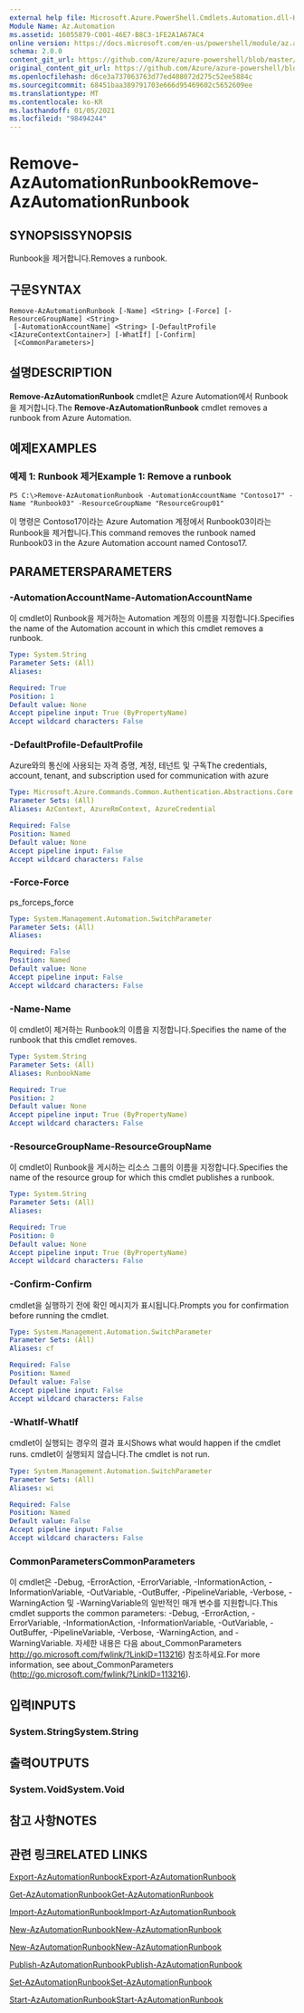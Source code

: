 ```yaml
---
external help file: Microsoft.Azure.PowerShell.Cmdlets.Automation.dll-Help.xml
Module Name: Az.Automation
ms.assetid: 16055879-C001-46E7-B8C3-1FE2A1A67AC4
online version: https://docs.microsoft.com/en-us/powershell/module/az.automation/remove-azautomationrunbook
schema: 2.0.0
content_git_url: https://github.com/Azure/azure-powershell/blob/master/src/Automation/Automation/help/Remove-AzAutomationRunbook.md
original_content_git_url: https://github.com/Azure/azure-powershell/blob/master/src/Automation/Automation/help/Remove-AzAutomationRunbook.md
ms.openlocfilehash: d6ce3a737063763d77ed408072d275c52ee5884c
ms.sourcegitcommit: 68451baa389791703e666d95469602c5652609ee
ms.translationtype: MT
ms.contentlocale: ko-KR
ms.lasthandoff: 01/05/2021
ms.locfileid: "98494244"
---
```

# <span data-ttu-id="99349-101">Remove-AzAutomationRunbook</span><span class="sxs-lookup"><span data-stu-id="99349-101">Remove-AzAutomationRunbook</span></span>

## <span data-ttu-id="99349-102">SYNOPSIS</span><span class="sxs-lookup"><span data-stu-id="99349-102">SYNOPSIS</span></span>
<span data-ttu-id="99349-103">Runbook을 제거합니다.</span><span class="sxs-lookup"><span data-stu-id="99349-103">Removes a runbook.</span></span>

## <span data-ttu-id="99349-104">구문</span><span class="sxs-lookup"><span data-stu-id="99349-104">SYNTAX</span></span>

```
Remove-AzAutomationRunbook [-Name] <String> [-Force] [-ResourceGroupName] <String>
 [-AutomationAccountName] <String> [-DefaultProfile <IAzureContextContainer>] [-WhatIf] [-Confirm]
 [<CommonParameters>]
```

## <span data-ttu-id="99349-105">설명</span><span class="sxs-lookup"><span data-stu-id="99349-105">DESCRIPTION</span></span>
<span data-ttu-id="99349-106">**Remove-AzAutomationRunbook** cmdlet은 Azure Automation에서 Runbook을 제거합니다.</span><span class="sxs-lookup"><span data-stu-id="99349-106">The **Remove-AzAutomationRunbook** cmdlet removes a runbook from Azure Automation.</span></span>

## <span data-ttu-id="99349-107">예제</span><span class="sxs-lookup"><span data-stu-id="99349-107">EXAMPLES</span></span>

### <span data-ttu-id="99349-108">예제 1: Runbook 제거</span><span class="sxs-lookup"><span data-stu-id="99349-108">Example 1: Remove a runbook</span></span>
```
PS C:\>Remove-AzAutomationRunbook -AutomationAccountName "Contoso17" -Name "Runbook03" -ResourceGroupName "ResourceGroup01"
```

<span data-ttu-id="99349-109">이 명령은 Contoso17이라는 Azure Automation 계정에서 Runbook03이라는 Runbook을 제거합니다.</span><span class="sxs-lookup"><span data-stu-id="99349-109">This command removes the runbook named Runbook03 in the Azure Automation account named Contoso17.</span></span>

## <span data-ttu-id="99349-110">PARAMETERS</span><span class="sxs-lookup"><span data-stu-id="99349-110">PARAMETERS</span></span>

### <span data-ttu-id="99349-111">-AutomationAccountName</span><span class="sxs-lookup"><span data-stu-id="99349-111">-AutomationAccountName</span></span>
<span data-ttu-id="99349-112">이 cmdlet이 Runbook을 제거하는 Automation 계정의 이름을 지정합니다.</span><span class="sxs-lookup"><span data-stu-id="99349-112">Specifies the name of the Automation account in which this cmdlet removes a runbook.</span></span>

```yaml
Type: System.String
Parameter Sets: (All)
Aliases:

Required: True
Position: 1
Default value: None
Accept pipeline input: True (ByPropertyName)
Accept wildcard characters: False
```

### <span data-ttu-id="99349-113">-DefaultProfile</span><span class="sxs-lookup"><span data-stu-id="99349-113">-DefaultProfile</span></span>
<span data-ttu-id="99349-114">Azure와의 통신에 사용되는 자격 증명, 계정, 테넌트 및 구독</span><span class="sxs-lookup"><span data-stu-id="99349-114">The credentials, account, tenant, and subscription used for communication with azure</span></span>

```yaml
Type: Microsoft.Azure.Commands.Common.Authentication.Abstractions.Core.IAzureContextContainer
Parameter Sets: (All)
Aliases: AzContext, AzureRmContext, AzureCredential

Required: False
Position: Named
Default value: None
Accept pipeline input: False
Accept wildcard characters: False
```

### <span data-ttu-id="99349-115">-Force</span><span class="sxs-lookup"><span data-stu-id="99349-115">-Force</span></span>
<span data-ttu-id="99349-116">ps_force</span><span class="sxs-lookup"><span data-stu-id="99349-116">ps_force</span></span>

```yaml
Type: System.Management.Automation.SwitchParameter
Parameter Sets: (All)
Aliases:

Required: False
Position: Named
Default value: None
Accept pipeline input: False
Accept wildcard characters: False
```

### <span data-ttu-id="99349-117">-Name</span><span class="sxs-lookup"><span data-stu-id="99349-117">-Name</span></span>
<span data-ttu-id="99349-118">이 cmdlet이 제거하는 Runbook의 이름을 지정합니다.</span><span class="sxs-lookup"><span data-stu-id="99349-118">Specifies the name of the runbook that this cmdlet removes.</span></span>

```yaml
Type: System.String
Parameter Sets: (All)
Aliases: RunbookName

Required: True
Position: 2
Default value: None
Accept pipeline input: True (ByPropertyName)
Accept wildcard characters: False
```

### <span data-ttu-id="99349-119">-ResourceGroupName</span><span class="sxs-lookup"><span data-stu-id="99349-119">-ResourceGroupName</span></span>
<span data-ttu-id="99349-120">이 cmdlet이 Runbook을 게시하는 리소스 그룹의 이름을 지정합니다.</span><span class="sxs-lookup"><span data-stu-id="99349-120">Specifies the name of the resource group for which this cmdlet publishes a runbook.</span></span>

```yaml
Type: System.String
Parameter Sets: (All)
Aliases:

Required: True
Position: 0
Default value: None
Accept pipeline input: True (ByPropertyName)
Accept wildcard characters: False
```

### <span data-ttu-id="99349-121">-Confirm</span><span class="sxs-lookup"><span data-stu-id="99349-121">-Confirm</span></span>
<span data-ttu-id="99349-122">cmdlet을 실행하기 전에 확인 메시지가 표시됩니다.</span><span class="sxs-lookup"><span data-stu-id="99349-122">Prompts you for confirmation before running the cmdlet.</span></span>

```yaml
Type: System.Management.Automation.SwitchParameter
Parameter Sets: (All)
Aliases: cf

Required: False
Position: Named
Default value: False
Accept pipeline input: False
Accept wildcard characters: False
```

### <span data-ttu-id="99349-123">-WhatIf</span><span class="sxs-lookup"><span data-stu-id="99349-123">-WhatIf</span></span>
<span data-ttu-id="99349-124">cmdlet이 실행되는 경우의 결과 표시</span><span class="sxs-lookup"><span data-stu-id="99349-124">Shows what would happen if the cmdlet runs.</span></span>
<span data-ttu-id="99349-125">cmdlet이 실행되지 않습니다.</span><span class="sxs-lookup"><span data-stu-id="99349-125">The cmdlet is not run.</span></span>

```yaml
Type: System.Management.Automation.SwitchParameter
Parameter Sets: (All)
Aliases: wi

Required: False
Position: Named
Default value: False
Accept pipeline input: False
Accept wildcard characters: False
```

### <span data-ttu-id="99349-126">CommonParameters</span><span class="sxs-lookup"><span data-stu-id="99349-126">CommonParameters</span></span>
<span data-ttu-id="99349-127">이 cmdlet은 -Debug, -ErrorAction, -ErrorVariable, -InformationAction, -InformationVariable, -OutVariable, -OutBuffer, -PipelineVariable, -Verbose, -WarningAction 및 -WarningVariable의 일반적인 매개 변수를 지원합니다.</span><span class="sxs-lookup"><span data-stu-id="99349-127">This cmdlet supports the common parameters: -Debug, -ErrorAction, -ErrorVariable, -InformationAction, -InformationVariable, -OutVariable, -OutBuffer, -PipelineVariable, -Verbose, -WarningAction, and -WarningVariable.</span></span> <span data-ttu-id="99349-128">자세한 내용은 다음 about_CommonParameters http://go.microsoft.com/fwlink/?LinkID=113216) 참조하세요.</span><span class="sxs-lookup"><span data-stu-id="99349-128">For more information, see about_CommonParameters (http://go.microsoft.com/fwlink/?LinkID=113216).</span></span>

## <span data-ttu-id="99349-129">입력</span><span class="sxs-lookup"><span data-stu-id="99349-129">INPUTS</span></span>

### <span data-ttu-id="99349-130">System.String</span><span class="sxs-lookup"><span data-stu-id="99349-130">System.String</span></span>

## <span data-ttu-id="99349-131">출력</span><span class="sxs-lookup"><span data-stu-id="99349-131">OUTPUTS</span></span>

### <span data-ttu-id="99349-132">System.Void</span><span class="sxs-lookup"><span data-stu-id="99349-132">System.Void</span></span>

## <span data-ttu-id="99349-133">참고 사항</span><span class="sxs-lookup"><span data-stu-id="99349-133">NOTES</span></span>

## <span data-ttu-id="99349-134">관련 링크</span><span class="sxs-lookup"><span data-stu-id="99349-134">RELATED LINKS</span></span>

[<span data-ttu-id="99349-135">Export-AzAutomationRunbook</span><span class="sxs-lookup"><span data-stu-id="99349-135">Export-AzAutomationRunbook</span></span>](./Export-AzAutomationRunbook.md)

[<span data-ttu-id="99349-136">Get-AzAutomationRunbook</span><span class="sxs-lookup"><span data-stu-id="99349-136">Get-AzAutomationRunbook</span></span>](./Get-AzAutomationRunbook.md)

[<span data-ttu-id="99349-137">Import-AzAutomationRunbook</span><span class="sxs-lookup"><span data-stu-id="99349-137">Import-AzAutomationRunbook</span></span>](./Import-AzAutomationRunbook.md)

[<span data-ttu-id="99349-138">New-AzAutomationRunbook</span><span class="sxs-lookup"><span data-stu-id="99349-138">New-AzAutomationRunbook</span></span>](./New-AzAutomationRunbook.md)

[<span data-ttu-id="99349-139">New-AzAutomationRunbook</span><span class="sxs-lookup"><span data-stu-id="99349-139">New-AzAutomationRunbook</span></span>](./New-AzAutomationRunbook.md)

[<span data-ttu-id="99349-140">Publish-AzAutomationRunbook</span><span class="sxs-lookup"><span data-stu-id="99349-140">Publish-AzAutomationRunbook</span></span>](./Publish-AzAutomationRunbook.md)

[<span data-ttu-id="99349-141">Set-AzAutomationRunbook</span><span class="sxs-lookup"><span data-stu-id="99349-141">Set-AzAutomationRunbook</span></span>](./Set-AzAutomationRunbook.md)

[<span data-ttu-id="99349-142">Start-AzAutomationRunbook</span><span class="sxs-lookup"><span data-stu-id="99349-142">Start-AzAutomationRunbook</span></span>](./Start-AzAutomationRunbook.md)


